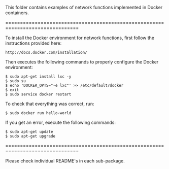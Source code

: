 This folder contains examples of network functions implemented in Docker 
containers.

===============================================================================

To install the Docker environment for network functions, first follow the 
instructions provided here:

	http://docs.docker.com/installation/  

Then executes the following commands to properly configure the Docker environment:

	$ sudo apt-get install lxc -y  
	$ sudo su
	$ echo 'DOCKER_OPTS="-e lxc"' >> /etc/default/docker  
	$ exit
	$ sudo service docker restart

To check that everything was correct, run:

	$ sudo docker run hello-world

If you get an error, execute the following commands:

	$ sudo apt-get update
	$ sudo apt-get upgrade
	
===============================================================================

Please check individual README's in each sub-package.
